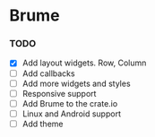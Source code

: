 # Brume
### TODO
- [x] Add layout widgets. Row, Column
- [ ] Add callbacks
- [ ] Add more widgets and styles
- [ ] Responsive support
- [ ] Add Brume to the crate.io
- [ ] Linux and Android support
- [ ] Add theme
